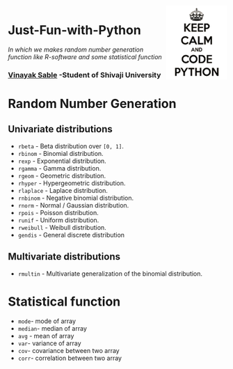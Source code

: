 <img src="python.png" alt="python" width="140" height="170" align="right">


# Just-Fun-with-Python
*In which we makes random number generation function like R-software and some statistical function*

### [Vinayak Sable](https://www.linkedin.com/in/vinayak-sable-675502131) -Student of Shivaji University

# Random Number Generation

## Univariate distributions

+ ``rbeta``                 - Beta distribution over ``[0, 1]``.
+ ``rbinom``                - Binomial distribution.
+ ``rexp``                  - Exponential distribution.
+ ``rgamma``                - Gamma distribution.
+ ``rgeom``                 - Geometric distribution.
+ ``rhyper``                - Hypergeometric distribution.
+ ``rlaplace``              - Laplace distribution.
+ ``rnbinom``               - Negative binomial distribution.
+ ``rnorm``                 - Normal / Gaussian distribution.
+ ``rpois``                 - Poisson distribution.
+ ``runif``                 - Uniform distribution.
+ ``rweibull``              - Weibull distribution.
+ ``gendis``                - General discrete distribution

## Multivariate distributions
+ ``rmultin``              - Multivariate generalization of the binomial distribution.

# Statistical function
+ ``mode``- mode of array
+ ``median``- median of array
+ ``avg`` - mean of array
+ ``var``- variance of array 
+ ``cov``- covariance between two array
+ ``corr``- correlation between two array
